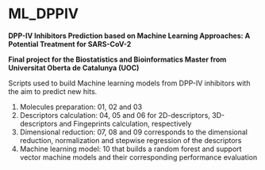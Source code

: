 # ML_DPPIV

**DPP-IV Inhibitors Prediction based on Machine Learning Approaches:  A Potential Treatment for SARS-CoV-2**

**Final project for the Biostatistics and Bioinformatics Master from Universitat Oberta de Catalunya (UOC)**

Scripts used to build Machine learning models from DPP-IV inhibitors with the aim to predict new hits. 

1. Molecules preparation: 01, 02 and 03
2. Descriptors calculation: 04, 05 and 06 for 2D-descriptors, 3D-descriptors and Fingeprints calculation, respectively
3. Dimensional reduction: 07, 08 and 09 corresponds to the dimensional reduction, normalization and stepwise regression of the descriptors
4. Machine learning model: 10 that builds a random forest and support vector machine models and their corresponding performance evaluation 
